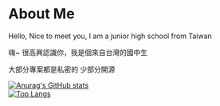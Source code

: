 # About Me
Hello, Nice to meet you, I am a junior high school from Taiwan

嗨~ 很高興認識你，我是個來自台灣的國中生

大部分專案都是私密的 少部分開源

[![Anurag's GitHub stats](https://github-readme-stats.vercel.app/api?username=wolflangtw&theme=radical&show_icons=true)](https://github.com/wolflangtw/github-readme-stats)<br/>
[![Top Langs](https://github-readme-stats.vercel.app/api/top-langs/?username=wolflangtw&layout=compact)](https://github.com/wolflangtw/github-readme-stats)<br/>




<!---
WolfLangD/WolfLangD is a ✨ special ✨ repository because its `README.md` (this file) appears on your GitHub profile.
You can click the Preview link to take a look at your changes.
--->
